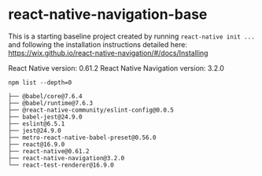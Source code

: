 # react-native-navigation-base


This is a starting baseline project created by running `react-native init ...` and following the installation instructions detailed here: https://wix.github.io/react-native-navigation/#/docs/Installing

React Native version: 0.61.2
React Native Navigation version: 3.2.0


    npm list --depth=0
    
    ├── @babel/core@7.6.4
    ├── @babel/runtime@7.6.3
    ├── @react-native-community/eslint-config@0.0.5
    ├── babel-jest@24.9.0
    ├── eslint@6.5.1
    ├── jest@24.9.0
    ├── metro-react-native-babel-preset@0.56.0
    ├── react@16.9.0
    ├── react-native@0.61.2
    ├── react-native-navigation@3.2.0
    └── react-test-renderer@16.9.0
